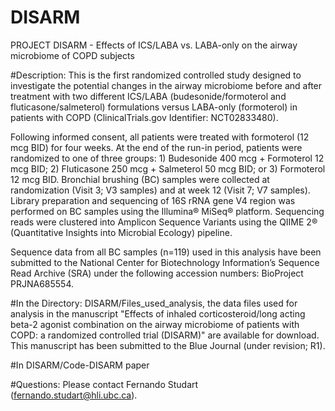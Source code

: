 # DISARM
PROJECT DISARM - Effects of ICS/LABA vs. LABA-only on the airway microbiome of COPD subjects

#Description: This is the first randomized controlled study designed to investigate the potential changes in the airway microbiome before and after treatment with two different ICS/LABA (budesonide/formoterol and fluticasone/salmeterol) formulations versus LABA-only (formoterol) in patients with COPD (ClinicalTrials.gov Identifier: NCT02833480). 

Following informed consent, all patients were treated with formoterol (12 mcg BID) for four weeks. At the end of the run-in period, patients were randomized to one of three groups: 1) Budesonide 400 mcg + Formoterol 12 mcg BID; 2) Fluticasone 250 mcg + Salmeterol 50 mcg BID; or 3) Formoterol 12 mcg BID. Bronchial brushing (BC) samples were collected at randomization (Visit 3; V3 samples) and at week 12 (Visit 7; V7 samples). Library preparation and sequencing of 16S rRNA gene V4 region was performed on BC samples using the Illumina® MiSeq® platform. Sequencing reads were clustered into Amplicon Sequence Variants using the QIIME 2® (Quantitative Insights into Microbial Ecology) pipeline.

Sequence data from all BC samples (n=119) used in this analysis have been submitted to the National Center for Biotechnology Information’s Sequence Read Archive (SRA) under the following accession numbers: BioProject PRJNA685554.

#In the Directory: DISARM/Files_used_analysis, the data files used for analysis in the manuscript "Effects of inhaled corticosteroid/long acting beta-2 agonist combination on the airway microbiome of patients with COPD: a randomized controlled trial (DISARM)" are available for download. This manuscript has been submitted to the Blue Journal (under revision; R1).

#In DISARM/Code-DISARM paper

#Questions: Please contact Fernando Studart (fernando.studart@hli.ubc.ca).
